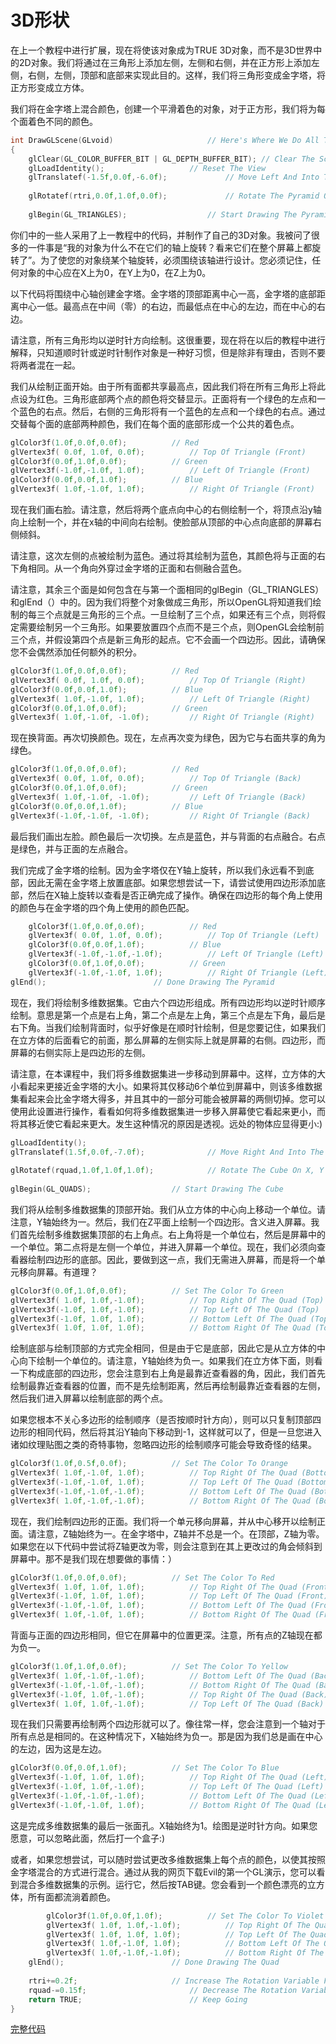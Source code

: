 # 3D形状

在上一个教程中进行扩展，现在将使该对象成为TRUE 3D对象，而不是3D世界中的2D对象。我们将通过在三角形上添加左侧，左侧和右侧，并在正方形上添加左侧，右侧，左侧，顶部和底部来实现此目的。这样，我们将三角形变成金字塔，将正方形变成立方体。

我们将在金字塔上混合颜色，创建一个平滑着色的对象，对于正方形，我们将为每个面着色不同的颜色。

```c++
int DrawGLScene(GLvoid)                     // Here's Where We Do All The Drawing
{
    glClear(GL_COLOR_BUFFER_BIT | GL_DEPTH_BUFFER_BIT); // Clear The Screen And The Depth Buffer
    glLoadIdentity();                   // Reset The View
    glTranslatef(-1.5f,0.0f,-6.0f);             // Move Left And Into The Screen
 
    glRotatef(rtri,0.0f,1.0f,0.0f);             // Rotate The Pyramid On It's Y Axis
 
    glBegin(GL_TRIANGLES);                  // Start Drawing The Pyramid
```

你们中的一些人采用了上一教程中的代码，并制作了自己的3D对象。我被问了很多的一件事是“我的对象为什么不在它们的轴上旋转？看来它们在整个屏幕上都旋转了”。为了使您的对象绕某个轴旋转，必须围绕该轴进行设计。您必须记住，任何对象的中心应在X上为0，在Y上为0，在Z上为0。

以下代码将围绕中心轴创建金字塔。金字塔的顶部距离中心一高，金字塔的底部距离中心一低。最高点在中间（零）的右边，而最低点在中心的左边，而在中心的右边。

请注意，所有三角形均以逆时针方向绘制。这很重要，现在将在以后的教程中进行解释，只知道顺时针或逆时针制作对象是一种好习惯，但是除非有理由，否则不要将两者混在一起。

我们从绘制正面开始。由于所有面都共享最高点，因此我们将在所有三角形上将此点设为红色。三角形底部两个点的颜色将交替显示。正面将有一个绿色的左点和一个蓝色的右点。然后，右侧的三角形将有一个蓝色的左点和一个绿色的右点。通过交替每个面的底部两种颜色，我们在每个面的底部形成一个公共的着色点。

```c++
glColor3f(1.0f,0.0f,0.0f);          // Red
glVertex3f( 0.0f, 1.0f, 0.0f);          // Top Of Triangle (Front)
glColor3f(0.0f,1.0f,0.0f);          // Green
glVertex3f(-1.0f,-1.0f, 1.0f);          // Left Of Triangle (Front)
glColor3f(0.0f,0.0f,1.0f);          // Blue
glVertex3f( 1.0f,-1.0f, 1.0f);          // Right Of Triangle (Front)

```

现在我们画右脸。请注意，然后将两个底点向中心的右侧绘制一个，将顶点沿y轴向上绘制一个，并在x轴的中间向右绘制。使脸部从顶部的中心点向底部的屏幕右侧倾斜。

请注意，这次左侧的点被绘制为蓝色。通过将其绘制为蓝色，其颜色将与正面的右下角相同。从一个角向外穿过金字塔的正面和右侧融合蓝色。

请注意，其余三个面是如何包含在与第一个面相同的glBegin（GL_TRIANGLES）和glEnd（）中的。因为我们将整个对象做成三角形，所以OpenGL将知道我们绘制的每三个点就是三角形的三个点。一旦绘制了三个点，如果还有三个点，则将假定需要绘制另一个三角形。如果要放置四个点而不是三个点，则OpenGL会绘制前三个点，并假设第四个点是新三角形的起点。它不会画一个四边形。因此，请确保您不会偶然添加任何额外的积分。

```c++
glColor3f(1.0f,0.0f,0.0f);          // Red
glVertex3f( 0.0f, 1.0f, 0.0f);          // Top Of Triangle (Right)
glColor3f(0.0f,0.0f,1.0f);          // Blue
glVertex3f( 1.0f,-1.0f, 1.0f);          // Left Of Triangle (Right)
glColor3f(0.0f,1.0f,0.0f);          // Green
glVertex3f( 1.0f,-1.0f, -1.0f);         // Right Of Triangle (Right)
```

现在换背面。再次切换颜色。现在，左点再次变为绿色，因为它与右面共享的角为绿色。

```c++
glColor3f(1.0f,0.0f,0.0f);          // Red
glVertex3f( 0.0f, 1.0f, 0.0f);          // Top Of Triangle (Back)
glColor3f(0.0f,1.0f,0.0f);          // Green
glVertex3f( 1.0f,-1.0f, -1.0f);         // Left Of Triangle (Back)
glColor3f(0.0f,0.0f,1.0f);          // Blue
glVertex3f(-1.0f,-1.0f, -1.0f);         // Right Of Triangle (Back)

```

最后我们画出左脸。颜色最后一次切换。左点是蓝色，并与背面的右点融合。右点是绿色，并与正面的左点融合。

我们完成了金字塔的绘制。因为金字塔仅在Y轴上旋转，所以我们永远看不到底部，因此无需在金字塔上放置底部。如果您想尝试一下，请尝试使用四边形添加底部，然后在X轴上旋转以查看是否正确完成了操作。确保在四边形的每个角上使用的颜色与在金字塔的四个角上使用的颜色匹配。

```c++
    glColor3f(1.0f,0.0f,0.0f);          // Red
    glVertex3f( 0.0f, 1.0f, 0.0f);          // Top Of Triangle (Left)
    glColor3f(0.0f,0.0f,1.0f);          // Blue
    glVertex3f(-1.0f,-1.0f,-1.0f);          // Left Of Triangle (Left)
    glColor3f(0.0f,1.0f,0.0f);          // Green
    glVertex3f(-1.0f,-1.0f, 1.0f);          // Right Of Triangle (Left)
glEnd();                        // Done Drawing The Pyramid
```

现在，我们将绘制多维数据集。它由六个四边形组成。所有四边形均以逆时针顺序绘制。意思是第一个点是右上角，第二个点是左上角，第三个点是左下角，最后是右下角。当我们绘制背面时，似乎好像是在顺时针绘制，但是您要记住，如果我们在立方体的后面看它的前面，那么屏幕的左侧实际上就是屏幕的右侧。四边形，而屏幕的右侧实际上是四边形的左侧。

请注意，在本课程中，我们将多维数据集进一步移动到屏幕中。这样，立方体的大小看起来更接近金字塔的大小。如果将其仅移动6个单位到屏幕中，则该多维数据集看起来会比金字塔大得多，并且其中的一部分可能会被屏幕的两侧切掉。您可以使用此设置进行操作，看看如何将多维数据集进一步移入屏幕使它看起来更小，而将其移近使它看起来更大。发生这种情况的原因是透视。远处的物体应显得更小:)

```c++
glLoadIdentity();
glTranslatef(1.5f,0.0f,-7.0f);              // Move Right And Into The Screen
 
glRotatef(rquad,1.0f,1.0f,1.0f);            // Rotate The Cube On X, Y & Z
 
glBegin(GL_QUADS);                  // Start Drawing The Cube
```

我们将从绘制多维数据集的顶部开始。我们从立方体的中心向上移动一个单位。请注意，Y轴始终为一。然后，我们在Z平面上绘制一个四边形。含义进入屏幕。我们首先绘制多维数据集顶部的右上角点。右上角将是一个单位右，然后是屏幕中的一个单位。第二点将是左侧一个单位，并进入屏幕一个单位。现在，我们必须向查看器绘制四边形的底部。因此，要做到这一点，我们无需进入屏幕，而是将一个单元移向屏幕。有道理？

```c++
glColor3f(0.0f,1.0f,0.0f);          // Set The Color To Green
glVertex3f( 1.0f, 1.0f,-1.0f);          // Top Right Of The Quad (Top)
glVertex3f(-1.0f, 1.0f,-1.0f);          // Top Left Of The Quad (Top)
glVertex3f(-1.0f, 1.0f, 1.0f);          // Bottom Left Of The Quad (Top)
glVertex3f( 1.0f, 1.0f, 1.0f);          // Bottom Right Of The Quad (Top)
```

绘制底部与绘制顶部的方式完全相同，但是由于它是底部，因此它是从立方体的中心向下绘制一个单位的。请注意，Y轴始终为负一。如果我们在立方体下面，则看一下构成底部的四边形，您会注意到右上角是最靠近查看器的角，因此，我们首先绘制最靠近查看器的位置，而不是先绘制距离，然后再绘制最靠近查看器的左侧，然后我们进入屏幕以绘制底部的两个点。

如果您根本不关心多边形的绘制顺序（是否按顺时针方向），则可以只复制顶部四边形的相同代码，然后将其沿Y轴向下移动到-1，这样就可以了，但是一旦您进入诸如纹理贴图之类的奇特事物，忽略四边形的绘制顺序可能会导致奇怪的结果。

```c++
glColor3f(1.0f,0.5f,0.0f);          // Set The Color To Orange
glVertex3f( 1.0f,-1.0f, 1.0f);          // Top Right Of The Quad (Bottom)
glVertex3f(-1.0f,-1.0f, 1.0f);          // Top Left Of The Quad (Bottom)
glVertex3f(-1.0f,-1.0f,-1.0f);          // Bottom Left Of The Quad (Bottom)
glVertex3f( 1.0f,-1.0f,-1.0f);          // Bottom Right Of The Quad (Bottom)
```

现在，我们绘制四边形的正面。我们将一个单元移向屏幕，并从中心移开以绘制正面。请注意，Z轴始终为一。在金字塔中，Z轴并不总是一个。在顶部，Z轴为零。如果您在以下代码中尝试将Z轴更改为零，则会注意到在其上更改过的角会倾斜到屏幕中。那不是我们现在想要做的事情：）

```c++
glColor3f(1.0f,0.0f,0.0f);          // Set The Color To Red
glVertex3f( 1.0f, 1.0f, 1.0f);          // Top Right Of The Quad (Front)
glVertex3f(-1.0f, 1.0f, 1.0f);          // Top Left Of The Quad (Front)
glVertex3f(-1.0f,-1.0f, 1.0f);          // Bottom Left Of The Quad (Front)
glVertex3f( 1.0f,-1.0f, 1.0f);          // Bottom Right Of The Quad (Front)
```

背面与正面的四边形相同，但它在屏幕中的位置更深。注意，所有点的Z轴现在都为负一。

```c++
glColor3f(1.0f,1.0f,0.0f);          // Set The Color To Yellow
glVertex3f( 1.0f,-1.0f,-1.0f);          // Bottom Left Of The Quad (Back)
glVertex3f(-1.0f,-1.0f,-1.0f);          // Bottom Right Of The Quad (Back)
glVertex3f(-1.0f, 1.0f,-1.0f);          // Top Right Of The Quad (Back)
glVertex3f( 1.0f, 1.0f,-1.0f);          // Top Left Of The Quad (Back)
```

现在我们只需要再绘制两个四边形就可以了。像往常一样，您会注意到一个轴对于所有点总是相同的。在这种情况下，X轴始终为负一。那是因为我们总是画在中心的左边，因为这是左边。

```c++
glColor3f(0.0f,0.0f,1.0f);          // Set The Color To Blue
glVertex3f(-1.0f, 1.0f, 1.0f);          // Top Right Of The Quad (Left)
glVertex3f(-1.0f, 1.0f,-1.0f);          // Top Left Of The Quad (Left)
glVertex3f(-1.0f,-1.0f,-1.0f);          // Bottom Left Of The Quad (Left)
glVertex3f(-1.0f,-1.0f, 1.0f);          // Bottom Right Of The Quad (Left)
```

这是完成多维数据集的最后一张面孔。X轴始终为1。绘图是逆时针方向。如果您愿意，可以忽略此面，然后打一个盒子:)

或者，如果您想尝试，可以随时尝试更改多维数据集上每个点的颜色，以使其按照金字塔混合的方式进行混合。通过从我的网页下载Evil的第一个GL演示，您可以看到混合多维数据集的示例。运行它，然后按TAB键。您会看到一个颜色漂亮的立方体，所有面都流淌着颜色。

```c++
        glColor3f(1.0f,0.0f,1.0f);          // Set The Color To Violet
        glVertex3f( 1.0f, 1.0f,-1.0f);          // Top Right Of The Quad (Right)
        glVertex3f( 1.0f, 1.0f, 1.0f);          // Top Left Of The Quad (Right)
        glVertex3f( 1.0f,-1.0f, 1.0f);          // Bottom Left Of The Quad (Right)
        glVertex3f( 1.0f,-1.0f,-1.0f);          // Bottom Right Of The Quad (Right)
    glEnd();                        // Done Drawing The Quad
 
    rtri+=0.2f;                     // Increase The Rotation Variable For The Triangle
    rquad-=0.15f;                       // Decrease The Rotation Variable For The Quad
    return TRUE;                        // Keep Going
}
```

<a href="/src/05.cpp" target="_blank">完整代码</a>